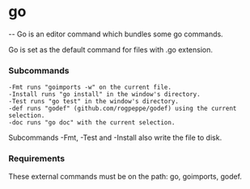 # go
--
Go is an editor command which bundles some go commands.

Go is set as the default command for files with .go extension.

### Subcommands

    -Fmt runs "goimports -w" on the current file.
    -Install runs "go install" in the window's directory.
    -Test runs "go test" in the window's directory.
    -def runs "godef" (github.com/rogpeppe/godef) using the current selection.
    -doc runs "go doc" with the current selection.

Subcommands -Fmt, -Test and -Install also write the file to disk.


### Requirements

These external commands must be on the path: go, goimports, godef.
